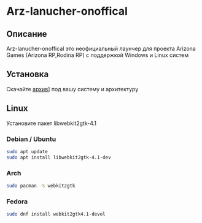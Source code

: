 # Arz-lanucher-onoffical

## Описание
Arz-lanucher-onoffical это неофициальный лаунчер для проекта Arizona Games (Arizona RP,Rodina RP) c поддержкой Windows и Linux cистем

## Установка
Скачайте [архив](https://github.com/NixLavr/Arz-lanucher-onoffical/releases)] под вашу систему и архитектуру
## Linux
Установите пакет libwebkit2gtk-4.1
### Debian / Ubuntu
```bash
sudo apt update
sudo apt install libwebkit2gtk-4.1-dev
```
### Arch
```bash
sudo pacman -S webkit2gtk
```
### Fedora
```bash
sudo dnf install webkit2gtk4.1-devel
```

